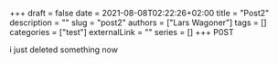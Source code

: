 +++ 
draft = false
date = 2021-08-08T02:22:26+02:00
title = "Post2"
description = ""
slug = "post2"
authors = ["Lars Wagoner"]
tags = []
categories = ["test"]
externalLink = ""
series = []
+++
P0ST

i just deleted something now
